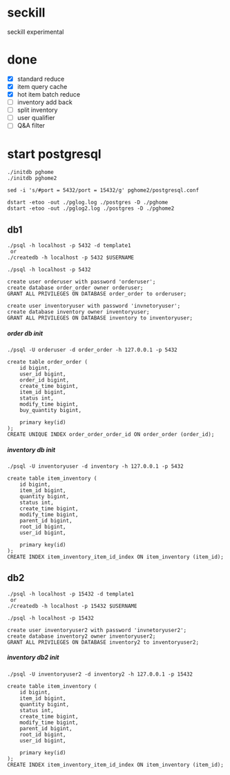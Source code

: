 # seckill
seckill experimental

# done

* [x] standard reduce
* [x] item query cache
* [x] hot item batch reduce
* [ ] inventory add back
* [ ] split inventory
* [ ] user qualifier
* [ ] Q&A filter

# start postgresql

```
./initdb pghome
./initdb pghome2
```

```
sed -i 's/#port = 5432/port = 15432/g' pghome2/postgresql.conf
```

```
dstart -etoo -out ./pglog.log ./postgres -D ./pghome
dstart -etoo -out ./pglog2.log ./postgres -D ./pghome2
```

## db1

```
./psql -h localhost -p 5432 -d template1
 or
./createdb -h localhost -p 5432 $USERNAME
```

```
./psql -h localhost -p 5432

create user orderuser with password 'orderuser';
create database order_order owner orderuser;
GRANT ALL PRIVILEGES ON DATABASE order_order to orderuser;

create user inventoryuser with password 'invnetoryuser';
create database inventory owner inventoryuser;
GRANT ALL PRIVILEGES ON DATABASE inventory to inventoryuser;
```

##### order db init

```
./psql -U orderuser -d order_order -h 127.0.0.1 -p 5432
```

```
create table order_order (
    id bigint,
    user_id bigint,
    order_id bigint,
    create_time bigint,
    item_id bigint,
    status int,
    modify_time bigint,
    buy_quantity bigint,
    
    primary key(id)
);
CREATE UNIQUE INDEX order_order_order_id ON order_order (order_id);
```

##### inventory db init

```
./psql -U inventoryuser -d inventory -h 127.0.0.1 -p 5432
```

```
create table item_inventory (
    id bigint,
    item_id bigint,
    quantity bigint,
    status int,
    create_time bigint,
    modify_time bigint,
    parent_id bigint,
    root_id bigint,
    user_id bigint,

    primary key(id)
);
CREATE INDEX item_inventory_item_id_index ON item_inventory (item_id);
```

## db2

```
./psql -h localhost -p 15432 -d template1
 or
./createdb -h localhost -p 15432 $USERNAME
```

```
./psql -h localhost -p 15432

create user inventoryuser2 with password 'invnetoryuser2';
create database inventory2 owner inventoryuser2;
GRANT ALL PRIVILEGES ON DATABASE inventory2 to inventoryuser2;
```

##### inventory db2 init

```
./psql -U inventoryuser2 -d inventory2 -h 127.0.0.1 -p 15432
```

```
create table item_inventory (
    id bigint,
    item_id bigint,
    quantity bigint,
    status int,
    create_time bigint,
    modify_time bigint,
    parent_id bigint,
    root_id bigint,
    user_id bigint,

    primary key(id)
);
CREATE INDEX item_inventory_item_id_index ON item_inventory (item_id);
```
